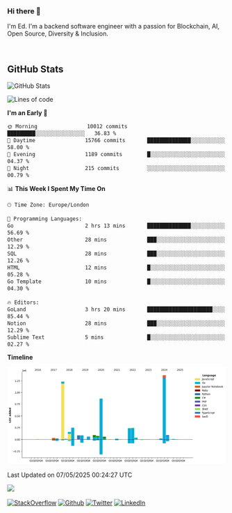 ### Hi there 👋
 I'm Ed. I'm a backend software engineer with a passion for Blockchain, AI, Open Source, Diversity & Inclusion.

<br />

<h2>GitHub Stats</h2>
<p><img src="https://github-readme-stats.vercel.app/api?username=echarrod&amp;show_icons=true" alt="GitHub Stats"></p>

<!--START_SECTION:waka-->
![Lines of code](https://img.shields.io/badge/From%20Hello%20World%20I%27ve%20Written-5.1%20million%20lines%20of%20code-blue)

**I'm an Early 🐤** 

```text
🌞 Morning                10012 commits       █████████░░░░░░░░░░░░░░░░   36.83 % 
🌆 Daytime                15766 commits       ██████████████░░░░░░░░░░░   58.00 % 
🌃 Evening                1189 commits        █░░░░░░░░░░░░░░░░░░░░░░░░   04.37 % 
🌙 Night                  215 commits         ░░░░░░░░░░░░░░░░░░░░░░░░░   00.79 % 
```


📊 **This Week I Spent My Time On** 

```text
🕑︎ Time Zone: Europe/London

💬 Programming Languages: 
Go                       2 hrs 13 mins       ██████████████░░░░░░░░░░░   56.69 % 
Other                    28 mins             ███░░░░░░░░░░░░░░░░░░░░░░   12.29 % 
SQL                      28 mins             ███░░░░░░░░░░░░░░░░░░░░░░   12.26 % 
HTML                     12 mins             █░░░░░░░░░░░░░░░░░░░░░░░░   05.28 % 
Go Template              10 mins             █░░░░░░░░░░░░░░░░░░░░░░░░   04.30 % 

🔥 Editors: 
GoLand                   3 hrs 20 mins       █████████████████████░░░░   85.44 % 
Notion                   28 mins             ███░░░░░░░░░░░░░░░░░░░░░░   12.29 % 
Sublime Text             5 mins              █░░░░░░░░░░░░░░░░░░░░░░░░   02.27 % 
```

**Timeline**

![Lines of Code chart](https://raw.githubusercontent.com/echarrod/echarrod/main/assets/bar_graph.png)


 Last Updated on 07/05/2025 00:24:27 UTC
<!--END_SECTION:waka-->

![](https://komarev.com/ghpvc/?username=echarrod)

<p>
<a href="https://stackoverflow.com/users/1014632/ech" target="_blank"><img alt="StackOverflow" src="https://img.shields.io/badge/-Stackoverflow-FE7A16?style=for-the-badge&logo=stack-overflow&logoColor=white" /></a> 
<a href="https://github.com/echarrod" target="_blank"><img alt="Github" src="https://img.shields.io/badge/GitHub-%2312100E.svg?&style=for-the-badge&logo=Github&logoColor=white" /></a> 
<a href="https://twitter.com/e_harrod" target="_blank"><img alt="Twitter" src="https://img.shields.io/badge/twitter-%231DA1F2.svg?&style=for-the-badge&logo=twitter&logoColor=white" /></a> 
<a href="https://www.linkedin.com/in/ed-harrod" target="_blank"><img alt="LinkedIn" src="https://img.shields.io/badge/linkedin-%230077B5.svg?&style=for-the-badge&logo=linkedin&logoColor=white" /></a>
